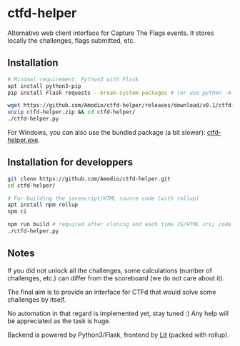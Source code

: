 # ctfd-helper
Alternative web client interface for Capture The Flags events. It stores locally the challenges, flags submitted, etc.

## Installation
```bash
# Minimal requirement: Python3 with Flask
apt install python3-pip
pip install Flask requests --break-system-packages # (or use python -m venv ctfd-helper)

wget https://github.com/Amodio/ctfd-helper/releases/download/v0.1/ctfd-helper.zip && \
unzip ctfd-helper.zip && cd ctfd-helper/
./ctfd-helper.py
```

For Windows, you can also use the bundled package (a bit slower): [ctfd-helper.exe](https://github.com/Amodio/ctfd-helper/releases/download/v0.1/ctfd-helper.exe).

## Installation for developpers
```bash
git clone https://github.com/Amodio/ctfd-helper.git
cd ctfd-helper/

# For building the javascript/HTML source code (with rollup)
apt install npm rollup
npm ci

npm run build # required after cloning and each time JS/HTML src/ code is changed
./ctfd-helper.py
```

## Notes
If you did not unlock all the challenges, some calculations (number of challenges, etc.) can differ from the scoreboard (we do not care about it).

The final aim is to provide an interface for CTFd that would solve some challenges by itself.

No automation in that regard is implemented yet, stay tuned :)
Any help will be appreciated as the task is huge.

Backend is powered by Python3/Flask, frontend by [Lit](https://lit.dev) (packed with rollup).
